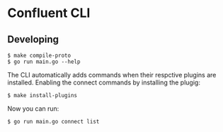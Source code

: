 # Confluent CLI

## Developing

```
$ make compile-proto
$ go run main.go --help
```

The CLI automatically adds commands when their respctive plugins are installed. Enabling the connect
commands by installing the plugig:

```
$ make install-plugins
```

Now you can run:

```
$ go run main.go connect list
```
